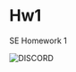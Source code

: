 # Hw1
SE Homework 1


![DISCORD](https://img.shields.io/badge/Discord-7289DA?style=for-the-badge&logo=discord&logoColor=white)
